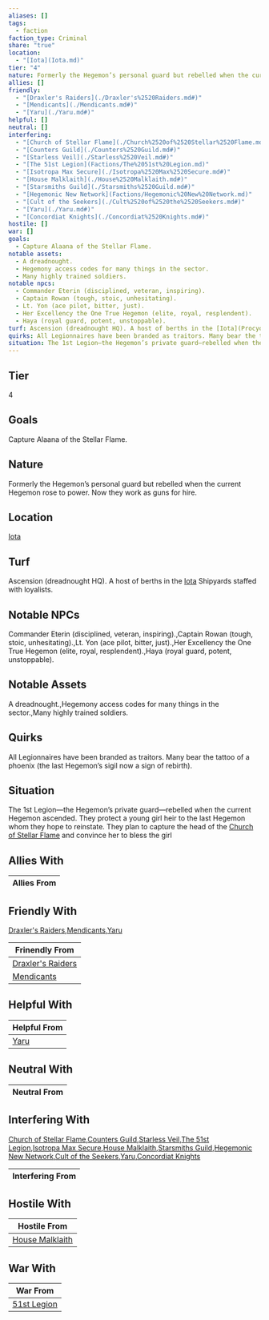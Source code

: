 ```yaml
---
aliases: []
tags:
  - faction
faction_type: Criminal
share: "true"
location:
  - "[Iota](Iota.md)"
tier: "4"
nature: Formerly the Hegemon’s personal guard but rebelled when the current Hegemon rose to power. Now they work as guns for hire.
allies: []
friendly:
  - "[Draxler's Raiders](./Draxler's%2520Raiders.md#)"
  - "[Mendicants](./Mendicants.md#)"
  - "[Yaru](./Yaru.md#)"
helpful: []
neutral: []
interfering:
  - "[Church of Stellar Flame](./Church%2520of%2520Stellar%2520Flame.md#)"
  - "[Counters Guild](./Counters%2520Guild.md#)"
  - "[Starless Veil](./Starless%2520Veil.md#)"
  - "[The 51st Legion](Factions/The%2051st%20Legion.md)"
  - "[Isotropa Max Secure](./Isotropa%2520Max%2520Secure.md#)"
  - "[House Malklaith](./House%2520Malklaith.md#)"
  - "[Starsmiths Guild](./Starsmiths%2520Guild.md#)"
  - "[Hegemonic New Network](Factions/Hegemonic%20New%20Network.md)"
  - "[Cult of the Seekers](./Cult%2520of%2520the%2520Seekers.md#)"
  - "[Yaru](./Yaru.md#)"
  - "[Concordiat Knights](./Concordiat%2520Knights.md#)"
hostile: []
war: []
goals:
  - Capture Alaana of the Stellar Flame.
notable assets:
  - A dreadnought.
  - Hegemony access codes for many things in the sector.
  - Many highly trained soldiers.
notable npcs:
  - Commander Eterin (disciplined, veteran, inspiring).
  - Captain Rowan (tough, stoic, unhesitating).
  - Lt. Yon (ace pilot, bitter, just).
  - Her Excellency the One True Hegemon (elite, royal, resplendent).
  - Haya (royal guard, potent, unstoppable).
turf: Ascension (dreadnought HQ). A host of berths in the [Iota](Procyon/Iota/Iota.md) Shipyards staffed with loyalists.
quirks: All Legionnaires have been branded as traitors. Many bear the tattoo of a phoenix (the last Hegemon’s sigil now a sign of rebirth).
situation: The 1st Legion—the Hegemon’s private guard—rebelled when the current Hegemon ascended. They protect a young girl heir to the last Hegemon whom they hope to reinstate. They plan to capture the head of the [Church of Stellar Flame](./Church%2520of%2520Stellar%2520Flame.md#) and convince her to bless the girl
---
```

## Tier

4

## Goals

Capture Alaana of the Stellar Flame.

## Nature

Formerly the Hegemon’s personal guard but rebelled when the current Hegemon rose to power. Now they work as guns for hire.

## Location

[Iota](../Procyon/Iota/index.md)

## Turf

Ascension (dreadnought HQ). A host of berths in the [Iota](Procyon/Iota/Iota.md) Shipyards staffed with loyalists.

## Notable NPCs

Commander Eterin (disciplined, veteran, inspiring).,Captain Rowan (tough, stoic, unhesitating).,Lt. Yon (ace pilot, bitter, just).,Her Excellency the One True Hegemon (elite, royal, resplendent).,Haya (royal guard, potent, unstoppable).

## Notable Assets

A dreadnought.,Hegemony access codes for many things in the sector.,Many highly trained soldiers.

## Quirks

All Legionnaires have been branded as traitors. Many bear the tattoo of a phoenix (the last Hegemon’s sigil now a sign of rebirth).

## Situation

The 1st Legion—the Hegemon’s private guard—rebelled when the current Hegemon ascended. They protect a young girl heir to the last Hegemon whom they hope to reinstate. They plan to capture the head of the [Church of Stellar Flame](Factions/Church%20of%20Stellar%20Flame.md) and convince her to bless the girl

## Allies With



| Allies From |
| ----------- |


## Friendly With

[Draxler's Raiders](./Draxler's%2520Raiders.md.md#),[Mendicants](./Mendicants.md.md#),[Yaru](./Yaru.md.md#.md#)

| Frinendly From                                       |
| ---------------------------------------------------- |
| [Draxler's Raiders](./Draxler's%2520Raiders.md.md#) |
| [Mendicants](./Mendicants.md.md#)               |


## Helpful With



| Helpful From               |
| -------------------------- |
| [Yaru](./Yaru.md.md#.md#) |


## Neutral With




| Neutral From |
| ------------ |



## Interfering With

[Church of Stellar Flame](./Church%2520of%2520Stellar%2520Flame.md.md#.md#),[Counters Guild](./Counters%2520Guild.md.md#),[Starless Veil](./Starless%2520Veil.md.md#),[The 51st Legion](Factions/The%2051st%20Legion.md),[Isotropa Max Secure](./Isotropa%2520Max%2520Secure.md.md#),[House Malklaith](./House%2520Malklaith.md.md#),[Starsmiths Guild](./Starsmiths%2520Guild.md.md#),[Hegemonic New Network](Factions/Hegemonic%20New%20Network.md),[Cult of the Seekers](./Cult%2520of%2520the%2520Seekers.md.md#),[Yaru](./Yaru.md.md#.md#),[Concordiat Knights](./Concordiat%2520Knights.md.md#)


| Interfering From |
| ---------------- |



## Hostile With




| Hostile From                                     |
| ------------------------------------------------ |
| [House Malklaith](./House%2520Malklaith.md.md#) |



## War With



| War From                                 |
| ---------------------------------------- |
| [51st Legion](./51st%20Legion.md) |

